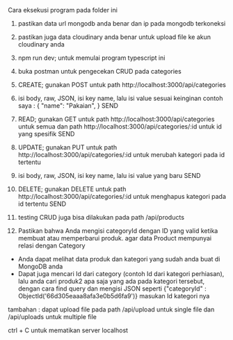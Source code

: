Cara eksekusi program pada folder ini

1. pastikan data url mongodb anda benar dan ip pada mongodb terkoneksi
2. pastikan juga data cloudinary anda benar untuk upload file ke akun cloudinary anda

3. npm run dev; untuk memulai program typescript ini
4. buka postman untuk pengecekan CRUD pada categories

5. CREATE; gunakan POST untuk path http://localhost:3000/api/categories
6. isi body, raw, JSON, isi key name, lalu isi value sesuai keinginan
contoh saya : {
  "name": "Pakaian",
}
SEND
7. READ; gunakan GET untuk path http://localhost:3000/api/categories untuk semua dan path http://localhost:3000/api/categories/:id untuk id yang spesifik
SEND
8. UPDATE; gunakan PUT untuk path http://localhost:3000/api/categories/:id untuk merubah kategori pada id tertentu
9. isi body, raw, JSON, isi key name, lalu isi value yang baru
SEND
10. DELETE; gunakan DELETE untuk path http://localhost:3000/api/categories/:id untuk menghapus kategori pada id tertentu
SEND

11. testing CRUD juga bisa dilakukan pada path /api/products
12. Pastikan bahwa Anda mengisi categoryId dengan ID yang valid ketika membuat atau memperbarui produk. agar data Product mempunyai relasi dengan Category

- Anda dapat melihat data produk dan kategori yang sudah anda buat di MongoDB anda
- Dapat juga mencari Id dari category (contoh Id dari kategori perhiasan), lalu anda cari produk2 apa saja yang ada pada kategori tersebut, 
dengan cara find query dan mengisi JSON seperti {"categoryId" : ObjectId('66d305eaaa8afa3e0b5d6fa9')}  masukan Id kategori nya

tambahan :
dapat upload file pada path /api/upload untuk single file dan /api/uploads untuk multiple file

ctrl + C untuk mematikan server localhost